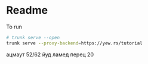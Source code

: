 # Readme

To run


```bash
# trunk serve --open
trunk serve --proxy-backend=https://yew.rs/tutorial
```
ацмаут 52/62 
йуд ламед перец 20